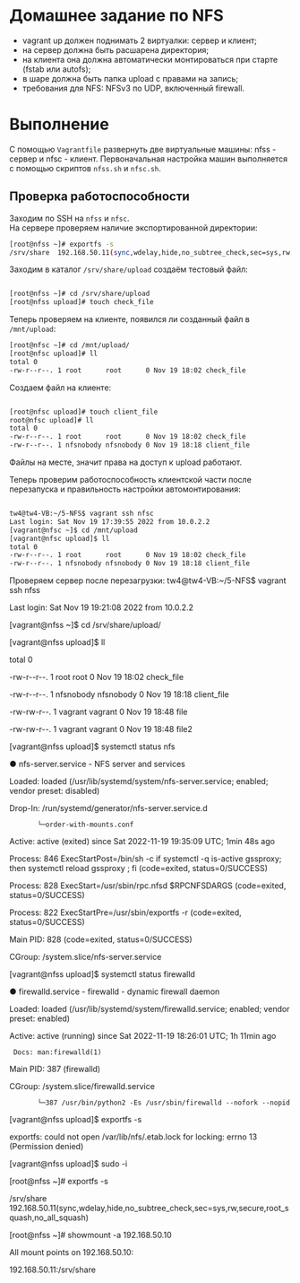 # Домашнее задание по NFS

- vagrant up должен поднимать 2 виртуалки: сервер и клиент;  
- на сервер должна быть расшарена директория;  
- на клиента она должна автоматически монтироваться при старте (fstab или autofs);  
- в шаре должна быть папка upload с правами на запись;  
- требования для NFS: NFSv3 по UDP, включенный firewall.  

# Выполнение

С помощью `Vagrantfile` развернуть две виртуальные машины: nfss - сервер и nfsc - клиент.
Первоначальная настройка машин выполняется с помощью скриптов `nfss.sh` и `nfsc.sh`.

## Проверка работоспособности

Заходим по SSH на `nfss` и `nfsc`.   
На сервере проверяем наличие экспортированной директории:

```bash
[root@nfss ~]# exportfs -s
/srv/share  192.168.50.11(sync,wdelay,hide,no_subtree_check,sec=sys,rw,secure,root_squash,no_all_squash)

```

Заходим в каталог `/srv/share/upload` создаём тестовый файл: 

```bash

[root@nfss ~]# cd /srv/share/upload
[root@nfss upload]# touch check_file

```

Теперь проверяем на клиенте, появился ли созданный файл в `/mnt/upload`:

```bash
[root@nfsc ~]# cd /mnt/upload/
[root@nfsc upload]# ll
total 0
-rw-r--r--. 1 root      root      0 Nov 19 18:02 check_file

```

Создаем файл на клиенте:

```bash

[root@nfsc upload]# touch client_file
root@nfsc upload]# ll
total 0
-rw-r--r--. 1 root      root      0 Nov 19 18:02 check_file
-rw-r--r--. 1 nfsnobody nfsnobody 0 Nov 19 18:18 client_file

```

Файлы на месте, значит права на доступ к upload работают.

Теперь проверим работоспособность клиентской части после перезапуска и правильность настройки автомонтирования:

```bash

tw4@tw4-VB:~/5-NFS$ vagrant ssh nfsc
Last login: Sat Nov 19 17:39:55 2022 from 10.0.2.2
[vagrant@nfsc ~]$ cd /mnt/upload
[vagrant@nfsc upload]$ ll
total 0
-rw-r--r--. 1 root      root      0 Nov 19 18:02 check_file
-rw-r--r--. 1 nfsnobody nfsnobody 0 Nov 19 18:18 client_file

```

Проверяем сервер после перезагрузки:
tw4@tw4-VB:~/5-NFS$ vagrant ssh nfss

Last login: Sat Nov 19 19:21:08 2022 from 10.0.2.2

[vagrant@nfss ~]$ cd /srv/share/upload/

[vagrant@nfss upload]$ ll

total 0

-rw-r--r--. 1 root      root      0 Nov 19 18:02 check_file

-rw-r--r--. 1 nfsnobody nfsnobody 0 Nov 19 18:18 client_file

-rw-rw-r--. 1 vagrant   vagrant   0 Nov 19 18:48 file

-rw-rw-r--. 1 vagrant   vagrant   0 Nov 19 18:48 file2

[vagrant@nfss upload]$ systemctl status nfs

● nfs-server.service - NFS server and services

   Loaded: loaded (/usr/lib/systemd/system/nfs-server.service; enabled; vendor preset: disabled)

  Drop-In: /run/systemd/generator/nfs-server.service.d

           └─order-with-mounts.conf

   Active: active (exited) since Sat 2022-11-19 19:35:09 UTC; 1min 48s ago

  Process: 846 ExecStartPost=/bin/sh -c if systemctl -q is-active gssproxy; then systemctl reload gssproxy ; fi (code=exited, status=0/SUCCESS)

  Process: 828 ExecStart=/usr/sbin/rpc.nfsd $RPCNFSDARGS (code=exited, status=0/SUCCESS)

  Process: 822 ExecStartPre=/usr/sbin/exportfs -r (code=exited, status=0/SUCCESS)

 Main PID: 828 (code=exited, status=0/SUCCESS)

   CGroup: /system.slice/nfs-server.service

[vagrant@nfss upload]$ systemctl status firewalld

● firewalld.service - firewalld - dynamic firewall daemon

   Loaded: loaded (/usr/lib/systemd/system/firewalld.service; enabled; vendor preset: enabled)

   Active: active (running) since Sat 2022-11-19 18:26:01 UTC; 1h 11min ago

     Docs: man:firewalld(1)

 Main PID: 387 (firewalld)

   CGroup: /system.slice/firewalld.service

           └─387 /usr/bin/python2 -Es /usr/sbin/firewalld --nofork --nopid

[vagrant@nfss upload]$ exportfs -s

exportfs: could not open /var/lib/nfs/.etab.lock for locking: errno 13 (Permission denied)

[vagrant@nfss upload]$ sudo -i

[root@nfss ~]# exportfs -s

/srv/share  192.168.50.11(sync,wdelay,hide,no_subtree_check,sec=sys,rw,secure,root_squash,no_all_squash)

[root@nfss ~]# showmount -a 192.168.50.10

All mount points on 192.168.50.10:

192.168.50.11:/srv/share





